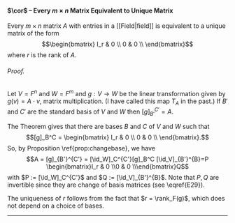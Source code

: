 #### $\cor$ – Every $m\times n$ Matrix Equivalent to Unique Matrix 
Every $m \times n$ matrix $A$ with entries in a [[Field|field]] is equivalent to a unique matrix of the form$$\begin{bmatrix}
I_r & 0 \\
0 & 0 \\
\end{bmatrix}$$
where $r$ is the rank of $A$. 

###### *Proof.* 
Let $V = F^n$ and $W = F^m$ and $g: V \to W$ be the  linear transformation given by $g(v) = A \cdot v$, matrix multiplication. (I have called this map $T_A$ in the past.) If $B'$ and $C'$ are the standard basis of $V$ and $W$ then $[g]_{B'}^{C'} = A$.
  
The Theorem gives that there are bases $B$ and $C$ of $V$ and $W$ such that$$[g]_B^C = 
 \begin{bmatrix}
I_r & 0 \\
0 & 0 \\
\end{bmatrix}.$$So, by Proposition \ref{prop:changebase}, we have
$$A = [g]_{B'}^{C'} = [\id_W]_C^{C'}[g]_B^C [\id_V]_{B'}^{B}=P
\begin{bmatrix}I_r & 0 \\0 & 0 \\\end{bmatrix}Q$$
with $P := [\id_W]_C^{C'}$ and $Q := [\id_V]_{B'}^{B}$. Note that $P, Q$ are invertible since they are change of basis matrices (see \eqref{E29}). 

The uniqueness of $r$ follows from the fact that $r = \rank_F(g)$, which does not depend on a choice of bases. 
***